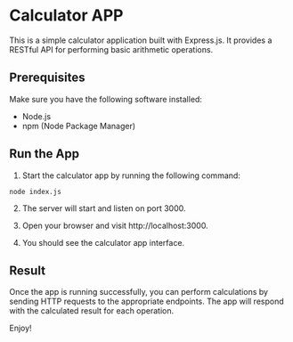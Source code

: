 # Calculator APP

This is a simple calculator application built with Express.js. It provides a RESTful API for performing basic arithmetic operations.

## Prerequisites

Make sure you have the following software installed:

+ Node.js
+ npm (Node Package Manager)

## Run the App

1. Start the calculator app by running the following command:

```
node index.js
```

2. The server will start and listen on port 3000.

3. Open your browser and visit http://localhost:3000.

4. You should see the calculator app interface.

## Result

Once the app is running successfully, you can perform calculations by sending HTTP requests to the appropriate endpoints. The app will respond with the calculated result for each operation.

Enjoy! 